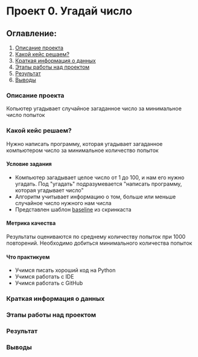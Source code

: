# Проект 0. Угадай число

## Оглавление:
1. [Описание проекта](README.md#Описание-проекта)
2. [Какой кейс решаем?](README.md#Какой-кейс-решаем?)
3. [Краткая информация о данных](README.md#Краткая-информация-о-данных)
4. [Этапы работы над проектом](README.md#Этапы-работы-над-проектом)
5. [Результат](README.md#Результат)
6. [Выводы](README.md#Выводы)

### Описание проекта
Копьютер угадывает случайное загаданное число за минимальное число попыток  

### Какой кейс решаем?
Нужно написать программу, которая угадывает загаданное компьютером число за минимальное количество попыток
#### **Условие задания**
* Компьютер загадывает целое число от 1 до 100, и нам его нужно угадать. Под "угадать" подразумевается "написать программу, которая угадывает число"
* Алгоритм учитывает информацию о том, больше или меньше случайное число нужного нам числа
* Представлен шаблон [baseline](https://colab.research.google.com/drive/1k2WZD8PWWOYFHrpAJoB2eZw06ID7KnFA) из скринкаста
#### **Метрика качества**
Результаты оцениваются по среднему количеству попыток при 1000 повторений. Необходимо добиться минимального количества попыток
#### **Что практикуем**
* Учимся писать хороший код на Python
* Учимся работать с IDE
* Учимся работать с GitHub

### Краткая информация о данных

### Этапы работы над проектом

### Результат

### Выводы